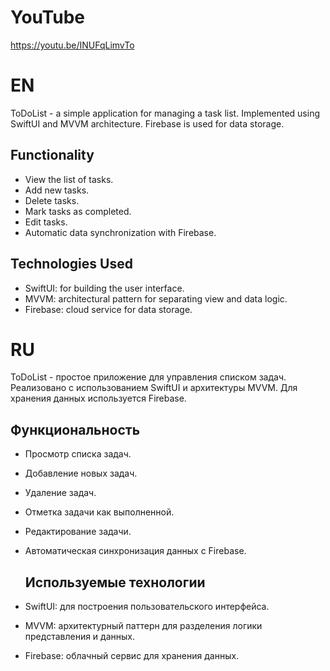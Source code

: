 # YouTube
https://youtu.be/INUFqLimvTo

# EN
ToDoList - a simple application for managing a task list. Implemented using SwiftUI and MVVM architecture. Firebase is used for data storage.
## Functionality
- View the list of tasks.
- Add new tasks.
- Delete tasks.
- Mark tasks as completed.
- Edit tasks.
- Automatic data synchronization with Firebase.

## Technologies Used
- SwiftUI: for building the user interface.
- MVVM: architectural pattern for separating view and data logic.
- Firebase: cloud service for data storage.

# RU
ToDoList - простое приложение для управления списком задач. 
Реализовано с использованием SwiftUI и архитектуры MVVM. Для хранения данных используется Firebase.

## Функциональность
- Просмотр списка задач.
- Добавление новых задач.
- Удаление задач.
- Отметка задачи как выполненной.
- Редактирование задачи.
- Автоматическая синхронизация данных с Firebase.

  ## Используемые технологии
- SwiftUI: для построения пользовательского интерфейса.
- MVVM: архитектурный паттерн для разделения логики представления и данных.
- Firebase: облачный сервис для хранения данных.
